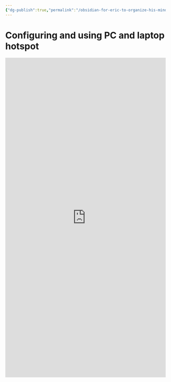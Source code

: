```yaml
---
{"dg-publish":true,"permalink":"/obsidian-for-eric-to-organize-his-mind/internet-connection/configuring-and-using-pc-and-laptop-hotspot/"}
---
```


# Configuring and using PC and laptop hotspot
<iframe src="https://www.geeksforgeeks.org/how-to-create-and-configure-wi-fi-hotspot-in-windows-10/" width="100%" height="1000" style="border:none;"></iframe>
